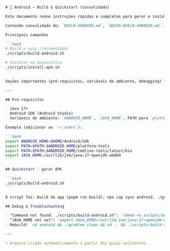 ````markdown
# 📱 Android — Build & Quickstart (Consolidado)

Este documento reúne instruções rápidas e completas para gerar e instalar o APK Android do projeto.

Conteúdo consolidado de: `BUILD-ANDROID.md`, `QUICK-BUILD-ANDROID.md`.

Principais comandos

```bash
# Build e sync (recomendado)
./scripts/build-android.sh

# Instalar no dispositivo
./scripts/install-apk.sh
```

Seções importantes (pré-requisitos, variáveis de ambiente, debugging) foram preservadas dos arquivos originais. Para detalhes de troubleshooting e exemplos de comandos, veja as subseções abaixo.

---

## Pré-requisitos

- Java 17+
- Android SDK (Android Studio)
- Variáveis de ambiente: `ANDROID_HOME`, `JAVA_HOME`, PATH para `platform-tools` e `cmdline-tools`

Exemplo (adicionar ao `~/.zshrc`):

```bash
export ANDROID_HOME=$HOME/Android/Sdk
export PATH=$PATH:$ANDROID_HOME/platform-tools
export PATH=$PATH:$ANDROID_HOME/cmdline-tools/latest/bin
export JAVA_HOME=/usr/lib/jvm/java-17-openjdk-amd64
```

## Quickstart - gerar APK

```bash
./scripts/build-android.sh
```

O script faz: build do app (pnpm run build), npx cap sync android, ./gradlew assembleDebug e copia o APK para a raíz.

## Debug & Troubleshooting

- "Command not found: ./scripts/build-android.sh": `chmod +x scripts/build-android.sh`
- "JAVA_HOME not set": `export JAVA_HOME=/usr/lib/jvm/java-17-openjdk-amd64`
- Rebuild: `cd android && ./gradlew clean && cd .. && ./scripts/build-android.sh`

---

> Arquivo criado automaticamente a partir dos guias existentes.

````
